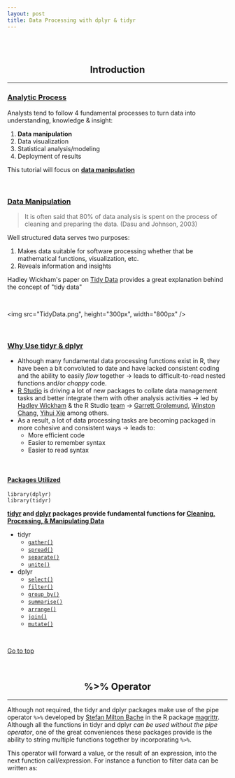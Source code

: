```yaml
---
layout: post
title: Data Processing with dplyr & tidyr
---
```


<style>
div {
    text-align: justify;
    text-justify: inter-word;
}
</style>

<br><br>
## <center>Introduction</center>
---

### <u>Analytic Process</u>
Analysts tend to follow 4 fundamental processes to turn data into understanding, knowledge & insight:

1. **Data manipulation**
2. Data visualization
3. Statistical analysis/modeling
4. Deployment of results

This tutorial will focus on **<u>data manipulation</u>**

<br>

### <u>Data Manipulation</u>

> It is often said that 80% of data analysis is spent on the process of cleaning and preparing the data. (Dasu and Johnson, 2003)

Well structured data serves two purposes:

1. Makes data suitable for software processing whether that be mathematical functions, visualization, etc.
2. Reveals information and insights

Hadley Wickham's paper on [Tidy Data](http://vita.had.co.nz/papers/tidy-data.html) provides a great explanation behind the concept of "tidy data"

<br>

<img src="TidyData.png", height="300px", width="800px" />

<br>


### <u>Why Use tidyr & dplyr</u>
- Although many fundamental data processing functions exist in R, they have been a bit convoluted to date and have lacked consistent coding and the ability to easily *flow* together &#8594; leads to difficult-to-read nested functions and/or *choppy* code.
- [R Studio](http://www.rstudio.com/) is driving a lot of new packages to collate data management tasks and better integrate them with other analysis activities &#8594; led by [Hadley Wickham](https://twitter.com/hadleywickham) & the R Studio [team](http://www.rstudio.com/about/) &#8594; [Garrett Grolemund](https://twitter.com/StatGarrett), [Winston Chang](https://twitter.com/winston_chang), [Yihui Xie](https://twitter.com/xieyihui) among others.
- As a result, a lot of data processing tasks are becoming packaged in more cohesive and consistent ways &#8594; leads to:
    - More efficient code
    - Easier to remember syntax
    - Easier to read syntax

<br>

#### <u>Packages Utilized</u>

```{r, echo=TRUE, message=FALSE}
library(dplyr)
library(tidyr)
```

**<u>tidyr</u> and <u>dplyr</u> packages provide fundamental functions for <u>Cleaning, Processing, & Manipulating Data</u>**

* tidyr
    + <a href="#gather">`gather()`</a>
    + <a href="#spread">`spread()`</a>
    + <a href="#separate">`separate()`</a>
    + <a href="#unite">`unite()`</a>
* dplyr
    + <a href="#select">`select()`</a>
    + <a href="#filter">`filter()`</a>
    + <a href="#group">`group_by()`</a>
    + <a href="#summarise">`summarise()`</a>
    + <a href="#arrange">`arrange()`</a>
    + <a href="#join">`join()`</a>
    + <a href="#mutate">`mutate()`</a>

<br>

<a href="#">Go to top</a>

<br>


## <center>%>% Operator</center>
---

Although not required, the tidyr and dplyr packages make use of the pipe operator `%>%` developed by [Stefan Milton Bache](https://twitter.com/stefanbache) in the R package [magrittr](http://cran.r-project.org/web/packages/magrittr/magrittr.pdf).  Although all the functions in tidyr and dplyr *can be used without the pipe operator*, one of the great conveniences these packages provide is the ability to string multiple functions together by incorporating `%>%`.

This operator will forward a value, or the result of an expression, into the next function call/expression.  For instance a function to filter data can be written as:
